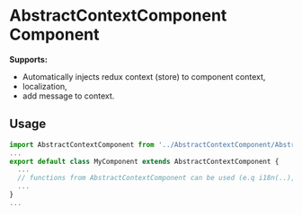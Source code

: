 # AbstractContextComponent Component

__Supports:__
* Automatically injects redux context (store) to component context,
* localization,
* add message to context.

## Usage

```javascript
import AbstractContextComponent from '../AbstractContextComponent/AbstractContextComponent';
...
export default class MyComponent extends AbstractContextComponent {
  ...
  // functions from AbstractContextComponent can be used (e.q i18n(..), addMessage(...) ...)
  ...
}
...
```
